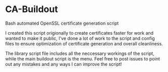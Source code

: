 # CA-Buildout
Bash automated OpenSSL certificate generation script

I created this script origionally to create certificates faster for work and wanted to make it public, I've done a lot of work to the script and config files to ensure optimization of certificate generation and overall cleanliness.

The library script file includes all the neccessary workings of the script, while the main buildout script is the menu. Feel free to post issues to point out any mistakes and any ways I can improve the script!
